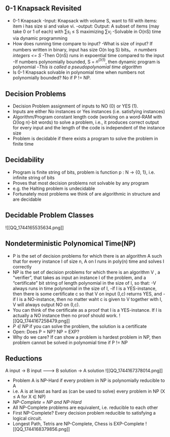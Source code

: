 ## 0-1 Knapsack Revisited
+ 0-1 Knapsack
-Input: Knapsack with volume S, want to fill with items: item i has size si and value vi.
-output: Output: A subset of items (may take 0 or 1 of each) with $\sum{s_i}$ ≤ S maximizing $\sum$$v_i$
-Solvable in O(nS) time via dynamic programming
+ How does running time compare to input?
-What is size of input? If numbers written in binary, input has size O(n log S) bits。 *n numbers integers <= S*
-Then O(nS) runs in expoential time compared to the input
-If numbers polynomially bounded, S = $n^{O(1)}$, then dynamic program is polynomial
-*This is called a pseudopolynomial time algorithm*
+ Is 0-1 Knapsack solvable in polynomial time when numbers not polynomially bounded?
No if P != NP.
## Decision Problems
+ Decision Problem
assignment of inputs to NO (0) or YES (1).
+ Inputs are either No instances or Yes instances (i.e. satisfying instances)
+ Algorithm/Program
constant length code (working on a word-RAM with Ω(log n)-bit words) to solve a problem, i.e., it produces correct output for every input and the length of the code is independent of the instance size
+ Problem is decidable if there exists a program to solve the problem in finite time
## Decidability
+ Program is finite string of bits, problem is function p : N → {0, 1}, i.e. infinite string of bits
+ Proves that most decision problems not solvable by any program
+ e.g. the Halting problem is undecidable
+ Fortunately most problems we think of are algorithmic in structure and are decidable
## Decidable Problem Classes
![[QQ_1744165535634.png]]
## Nondeterministic Polynomical Time(NP)
+ P is the set of decision problems for which there is an algorithm A such that for every instance I of size n, A on I runs in poly(n) time and solves I correctly
+ NP is the set of decision problems for which there is an algorithm V , a “verifier”, that takes as input an instance I of the problem, and a “certificate” bit string of length polynomial in the size of I, so that:
-V always runs in time polynomial in the size of I,
-if I is a YES-instance, then there is some certificate c so that V on input (I,c) returns YES, and
-if I is a NO-instance, then no matter waht c is given to V together with I, V will always output NO on (I,c).
+ You can think of the certificate as a proof that I is a YES-instance. If I is actually a NO instance then no proof should work.
![[QQ_1744167258479.png]]
+ *P $\in$ NP* if you can solve the problem, the solution is a certificate
+ Open: Does P = NP? NP = EXP?
+ Why do we care? If can show a problem is hardest problem in NP, then problem cannot be solved in polynomial time if P != NP
## Reductions
A input -> B input ---> B solution -> A solution
![[QQ_1744167378014.png]]
+ Problem A is NP-Hard if every problem in NP is polynomially reducible to A
+ i.e. A is at least as hard as (can be used to solve) every problem in NP (X ≤ A for X ∈ NP)
+ *NP-Complete = NP and NP-Hard*
+ All NP-Complete problems are equivalent, i.e. reducible to each other
+ First NP-Complete? Every decision problem reducible to satisfying a logical circuit.
+ Longest Path, Tetris are NP-Complete, Chess is EXP-Complete
![[QQ_1744168379856.png]]
